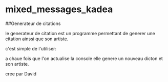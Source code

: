 # mixed_messages_kadea
##Generateur de citations

le generateur de citation est un programme permettant de generer une citation ainssi que son artiste.

c'est simple de l'utiliser: 

a chaue fois que l'on actualise la console elle genere un nouveau dicton et son artiste.

cree par David
